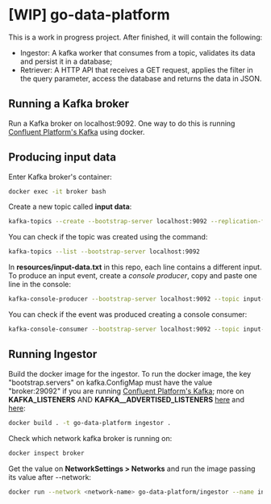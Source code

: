 # [WIP] go-data-platform

This is a work in progress project. After finished, it will contain the following:

- Ingestor: A kafka worker that consumes from a topic, validates its data and persist it in a database;
- Retriever: A HTTP API that receives a GET request, applies the filter in the query parameter, access the database and returns the data in JSON.

## Running a Kafka broker

Run a Kafka broker on localhost:9092. One way to do this is running [Confluent Platform's Kafka](https://docs.confluent.io/platform/current/platform-quickstart.html) using docker.

## Producing input data

Enter Kafka broker's container:

```bash
docker exec -it broker bash
```

Create a new topic called **input data**:

```bash
kafka-topics --create --bootstrap-server localhost:9092 --replication-factor 1 --partitions 1 --topic input-data
```

You can check if the topic was created using the command:

```bash
kafka-topics --list --bootstrap-server localhost:9092
```

In **resources/input-data.txt** in this repo, each line contains a different input. To produce an input event, create a *console producer*, copy and paste one line in the console:

```bash
kafka-console-producer --bootstrap-server localhost:9092 --topic input-data
```

You can check if the event was produced creating a console consumer:

```bash
kafka-console-consumer --bootstrap-server localhost:9092 --topic input-data --from-beginning
```

## Running Ingestor

Build the docker image for the ingestor. To run the docker image, the key "bootstrap.servers" on kafka.ConfigMap must have the value "broker:29092" if you are running [Confluent Platform's Kafka](https://docs.confluent.io/platform/current/platform-quickstart.html); more on **KAFKA_LISTENERS** AND **KAFKA__ADVERTISED_LISTENERS** [here](https://stackoverflow.com/questions/61990336/kafka-consumer-failed-to-start-connection-refused-connect2-for-127-0-0-1) and [here](https://rmoff.net/2018/08/02/kafka-listeners-explained/):

```bash
docker build . -t go-data-platform ingestor .
```

Check which network kafka broker is running on:

```bash
docker inspect broker
```

Get the value on **NetworkSettings > Networks** and run the image passing its value after --network:

```bash
docker run --network <network-name> go-data-platform/ingestor --name ingestor
```
